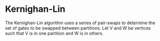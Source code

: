 # Kernighan-Lin
The Kernighan-Lin algorithm uses a series of pair-swaps to determine the set of gates to be swapped between partitions. Let V and W be vertices such that V is in one partition and W is in others.
